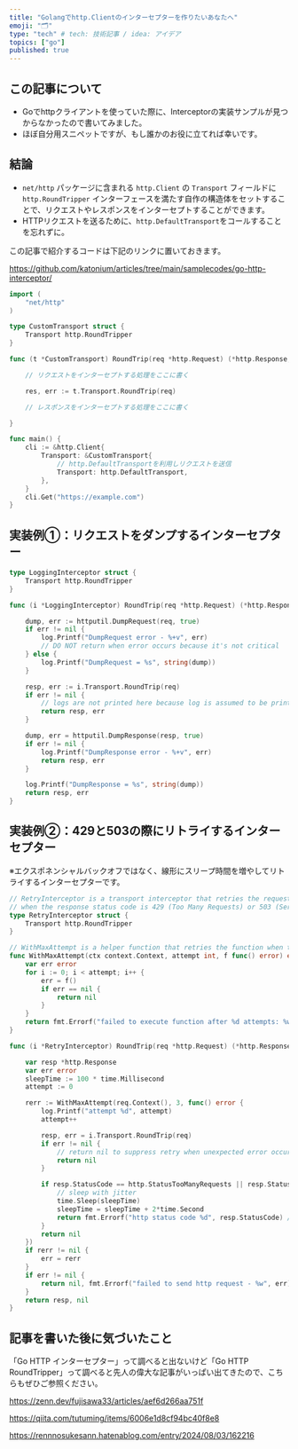 ```yaml
---
title: "Golangでhttp.Clientのインターセプターを作りたいあなたへ"
emoji: "🗂"
type: "tech" # tech: 技術記事 / idea: アイデア
topics: ["go"]
published: true
---
```



## この記事について
* Goでhttpクライアントを使っていた際に、Interceptorの実装サンプルが見つからなかったので書いてみました。
* ほぼ自分用スニペットですが、もし誰かのお役に立てれば幸いです。

## 結論

- `net/http` パッケージに含まれる `http.Client` の `Transport` フィールドに `http.RoundTripper` インターフェースを満たす自作の構造体をセットすることで、リクエストやレスポンスをインターセプトすることができます。
- HTTPリクエストを送るために、`http.DefaultTransport`をコールすることを忘れずに。

この記事で紹介するコードは下記のリンクに置いておきます。

https://github.com/katonium/articles/tree/main/samplecodes/go-http-interceptor/


```go::main.go
import (
    "net/http"
)

type CustomTransport struct {
    Transport http.RoundTripper
}

func (t *CustomTransport) RoundTrip(req *http.Request) (*http.Response, error) {

    // リクエストをインターセプトする処理をここに書く

    res, err := t.Transport.RoundTrip(req)

    // レスポンスをインターセプトする処理をここに書く

}

func main() {
    cli := &http.Client{
        Transport: &CustomTransport{
            // http.DefaultTransportを利用しリクエストを送信
            Transport: http.DefaultTransport,
        },
    }
    cli.Get("https://example.com")
}
```

## 実装例①：リクエストをダンプするインターセプター

```go::logging-interceptor.go
type LoggingInterceptor struct {
	Transport http.RoundTripper
}

func (i *LoggingInterceptor) RoundTrip(req *http.Request) (*http.Response, error) {

	dump, err := httputil.DumpRequest(req, true)
	if err != nil {
		log.Printf("DumpRequest error - %+v", err)
		// DO NOT return when error occurs because it's not critical
	} else {
		log.Printf("DumpRequest = %s", string(dump))
	}

	resp, err := i.Transport.RoundTrip(req)
	if err != nil {
		// logs are not printed here because log is assumed to be printed in caller function
		return resp, err
	}

	dump, err = httputil.DumpResponse(resp, true)
	if err != nil {
		log.Printf("DumpResponse error - %+v", err)
		return resp, err
	}

	log.Printf("DumpResponse = %s", string(dump))
	return resp, err
}
```


## 実装例②：429と503の際にリトライするインターセプター

※エクスポネンシャルバックオフではなく、線形にスリープ時間を増やしてリトライするインターセプターです。

```go::retry-interceptor.go
// RetryInterceptor is a transport interceptor that retries the request
// when the response status code is 429 (Too Many Requests) or 503 (Service Unavailable).
type RetryInterceptor struct {
	Transport http.RoundTripper
}

// WithMaxAttempt is a helper function that retries the function when the error occurs.
func WithMaxAttempt(ctx context.Context, attempt int, f func() error) error {
	var err error
	for i := 0; i < attempt; i++ {
		err = f()
		if err == nil {
			return nil
		}
	}
	return fmt.Errorf("failed to execute function after %d attempts: %w", attempt, err)
}

func (i *RetryInterceptor) RoundTrip(req *http.Request) (*http.Response, error) {

	var resp *http.Response
	var err error
	sleepTime := 100 * time.Millisecond
	attempt := 0

	rerr := WithMaxAttempt(req.Context(), 3, func() error {
		log.Printf("attempt %d", attempt)
		attempt++

		resp, err = i.Transport.RoundTrip(req)
		if err != nil {
			// return nil to suppress retry when unexpected error occurs
			return nil
		}

		if resp.StatusCode == http.StatusTooManyRequests || resp.StatusCode == http.StatusServiceUnavailable {
			// sleep with jitter
			time.Sleep(sleepTime)
			sleepTime = sleepTime + 2*time.Second
			return fmt.Errorf("http status code %d", resp.StatusCode) // return error to retry
		}
		return nil
	})
	if rerr != nil {
		err = rerr
	}
	if err != nil {
		return nil, fmt.Errorf("failed to send http request - %w", err)
	}
	return resp, nil
}
```


## 記事を書いた後に気づいたこと

「Go HTTP インターセプター」って調べると出ないけど「Go HTTP RoundTripper」って調べると先人の偉大な記事がいっぱい出てきたので、こちらもぜひご参照ください。

https://zenn.dev/fujisawa33/articles/aef6d266aa751f

https://qiita.com/tutuming/items/6006e1d8cf94bc40f8e8

https://rennnosukesann.hatenablog.com/entry/2024/08/03/162216
